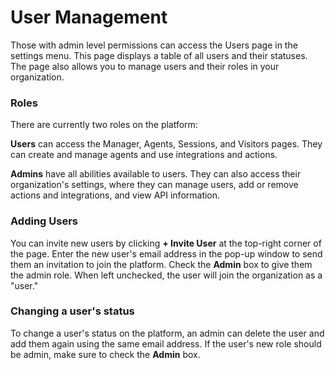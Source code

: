 # User Management

Those with admin level permissions can access the Users page in the settings menu. This page displays a table of all users and their statuses. The page also allows you to manage users and their roles in your organization.

### Roles

There are currently two roles on the platform:

**Users** can access the Manager, Agents, Sessions, and Visitors pages. They can create and manage agents and use integrations and actions.

**Admins** have all abilities available to users. They can also access their organization's settings, where they can manage users, add or remove actions and integrations, and view API information.

### Adding Users

You can invite new users by clicking **+ Invite User** at the top-right corner of the page. Enter the new user's email address in the pop-up window to send them an invitation to join the platform. Check the **Admin** box to give them the admin role. When left unchecked, the user will join the organization as a "user."

### Changing a user's status

To change a user's status on the platform, an admin can delete the user and add them again using the same email address. If the user's new role should be admin, make sure to check the **Admin** box.
